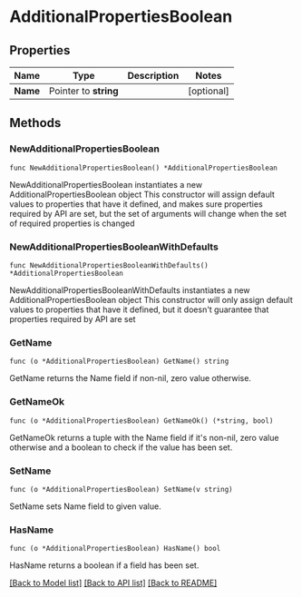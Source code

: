 # AdditionalPropertiesBoolean

## Properties

Name | Type | Description | Notes
------------ | ------------- | ------------- | -------------
**Name** | Pointer to **string** |  | [optional] 

## Methods

### NewAdditionalPropertiesBoolean

`func NewAdditionalPropertiesBoolean() *AdditionalPropertiesBoolean`

NewAdditionalPropertiesBoolean instantiates a new AdditionalPropertiesBoolean object
This constructor will assign default values to properties that have it defined,
and makes sure properties required by API are set, but the set of arguments
will change when the set of required properties is changed

### NewAdditionalPropertiesBooleanWithDefaults

`func NewAdditionalPropertiesBooleanWithDefaults() *AdditionalPropertiesBoolean`

NewAdditionalPropertiesBooleanWithDefaults instantiates a new AdditionalPropertiesBoolean object
This constructor will only assign default values to properties that have it defined,
but it doesn't guarantee that properties required by API are set

### GetName

`func (o *AdditionalPropertiesBoolean) GetName() string`

GetName returns the Name field if non-nil, zero value otherwise.

### GetNameOk

`func (o *AdditionalPropertiesBoolean) GetNameOk() (*string, bool)`

GetNameOk returns a tuple with the Name field if it's non-nil, zero value otherwise
and a boolean to check if the value has been set.

### SetName

`func (o *AdditionalPropertiesBoolean) SetName(v string)`

SetName sets Name field to given value.

### HasName

`func (o *AdditionalPropertiesBoolean) HasName() bool`

HasName returns a boolean if a field has been set.


[[Back to Model list]](../README.md#documentation-for-models) [[Back to API list]](../README.md#documentation-for-api-endpoints) [[Back to README]](../README.md)


